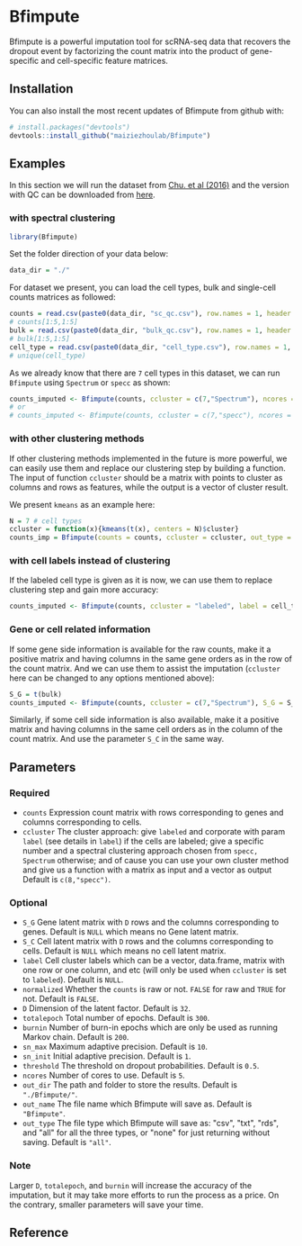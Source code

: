 # Bfimpute
Bfimpute is a powerful imputation tool for scRNA-seq data that
recovers the dropout event by factorizing the count matrix into the product
of gene-specific and cell-specific feature matrices.

## Installation
You can also install the most recent updates of Bfimpute from github with:
```R
# install.packages("devtools")
devtools::install_github("maiziezhoulab/Bfimpute")
```

## Examples
In this section we will run the dataset from [Chu. et al (2016)](https://link.springer.com/article/10.1186/s13059-016-1033-x)
and the version with QC can be downloaded from
[here](https://drive.google.com/drive/folders/1C2rjTDy3Lvi4DE988FvGSOOCODVUyDI-?usp=sharing).

### with spectral clustering
```R
library(Bfimpute)
```
Set the folder direction of your data below:
```R
data_dir = "./"
```
For dataset we present, you can load the cell types, bulk and single-cell counts
matrices as followed:
```R
counts = read.csv(paste0(data_dir, "sc_qc.csv"), row.names = 1, header = T)
# counts[1:5,1:5]
bulk = read.csv(paste0(data_dir, "bulk_qc.csv"), row.names = 1, header = T)
# bulk[1:5,1:5]
cell_type = read.csv(paste0(data_dir, "cell_type.csv"), row.names = 1, header = T)
# unique(cell_type)
```
As we already know that there are `7` cell types in this dataset, we can run
`Bfimpute` using `Spectrum` or `specc` as shown:
```R
counts_imputed <- Bfimpute(counts, ccluster = c(7,"Spectrum"), ncores = 5)
# or
# counts_imputed <- Bfimpute(counts, ccluster = c(7,"specc"), ncores = 5)
```

### with other clustering methods
If other clustering methods implemented in the future is more powerful, we can
easily use them and replace our clustering step by building a function. The
input of function `ccluster` should be a matrix with points to cluster as
columns and rows as features, while the output is a vector of cluster result.

We present `kmeans` as an example here:
```R
N = 7 # cell types
ccluster = function(x){kmeans(t(x), centers = N)$cluster}
counts_imp = Bfimpute(counts = counts, ccluster = ccluster, out_type = "none")
```

### with cell labels instead of clustering
If the labeled cell type is given as it is now, we can use them to replace
clustering step and gain more accuracy:
```R
counts_imputed <- Bfimpute(counts, ccluster = "labeled", label = cell_type, ncores = 5)
```


### Gene or cell related information
If some gene side information is available for the raw counts, make it a
positive matrix and having columns in the same gene orders as in the row of the
count matrix. And we can use them to assist the imputation (`ccluster` here can
be changed to any options mentioned above):
```R
S_G = t(bulk)
counts_imputed <- Bfimpute(counts, ccluster = c(7,"Spectrum"), S_G = S_G, ncores = 5)
```
Similarly, if some cell side information is also available, make it a positive
matrix and having columns in the same cell orders as in the column of the count
matrix. And use the parameter `S_C` in the same way.

## Parameters
### Required
- `counts` Expression count matrix with rows corresponding to genes and
columns corresponding to cells.
- `ccluster` The cluster approach: give `labeled` and corporate with
param `label` (see details in `label`) if the cells are labeled;
give a specific number and a spectral clustering approach chosen from
`specc, Spectrum` otherwise; and of cause you can use your own cluster
method and give us a function with a matrix as input and a vector as output
Default is `c(8,"specc")`.

### Optional
- `S_G` Gene latent matrix with `D` rows and the columns
corresponding to genes. Default is `NULL` which means no Gene latent
matrix.
- `S_C` Cell latent matrix with `D` rows and the columns
corresponding to cells. Default is `NULL` which means no cell latent
matrix.
- `label` Cell cluster labels which can be a vector, data.frame, matrix
with one row or one column, and etc (will only be used when `ccluster`
is set to `labeled`). Default is `NULL`.
- `normalized` Whether the `counts` is raw or not. `FALSE` for
raw and `TRUE` for not. Default is `FALSE`.
- `D` Dimension of the latent factor. Default is `32`.
- `totalepoch` Total number of epochs. Default is `300`.
- `burnin` Number of burn-in epochs which are only be used as running
Markov chain. Default is `200`.
- `sn_max` Maximum adaptive precision. Default is `10`.
- `sn_init` Initial adaptive precision. Default is `1`.
- `threshold` The threshold on dropout probabilities. Default is `0.5`.
- `ncores` Number of cores to use. Default is `5`.
- `out_dir` The path and folder to store the results. Default is
`"./Bfimpute/"`.
- `out_name` The file name which Bfimpute will save as. Default is
`"Bfimpute"`.
- `out_type` The file type which Bfimpute will save as: "csv", "txt",
"rds", and "all" for all the three types, or "none" for just returning
without saving. Default is `"all"`.

### Note
Larger `D`, `totalepoch`, and `burnin` will increase the accuracy of the
imputation, but it may take more efforts to run the process as a price.
On the contrary, smaller parameters will save your time.

## Reference


